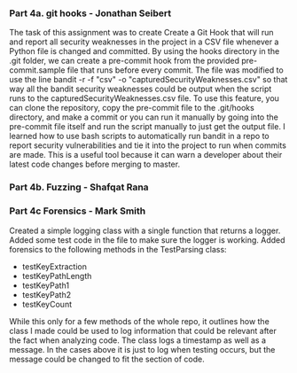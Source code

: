 ### Part 4a. git hooks - Jonathan Seibert

The task of this assignment was to create Create a Git Hook that will run and report all
security weaknesses in the project in a CSV file whenever a Python file is changed and committed. By using the
hooks directory in the .git folder, we can create a pre-commit hook from the provided pre-commit.sample file that runs
before every commit. The file was modified to use the line bandit -r -f "csv" -o "capturedSecurityWeaknesses.csv"
so that way all the bandit security weaknesses could be output when the script runs to the
capturedSecurityWeaknesses.csv file. To use this feature, you can clone the repository, copy the pre-commit file
to the .git/hooks directory, and make a commit or you can run it manually by going into the pre-commit file itself and
run the script manually to just get the output file. I learned how to use bash scripts to automatically run bandit in
a repo to report security vulnerabilities and tie it into the project to run when commits are made.
This is a useful tool because it can warn a developer about their latest code changes before merging to master.

### Part 4b. Fuzzing - Shafqat Rana

### Part 4c Forensics - Mark Smith

Created a simple logging class with a single function that returns a logger. Added some test code in the file to make sure the logger is working. Added forensics to the following methods in the TestParsing class:
- testKeyExtraction
- testKeyPathLength
- testKeyPath1
- testKeyPath2
- testKeyCount

While this only for a few methods of the whole repo, it outlines how the class I made could be used to log information that could be relevant after the fact when analyzing code. The class logs a timestamp as well as a message. In the cases above it is just to log when testing occurs, but the message could be changed to fit the section of code.
